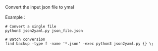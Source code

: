 Convert the input json file to ymal 

Example：
```shell
# Convert a single file 
python3 json2yaml.py json_file.json

# Batch conversion 
find backup -type f -name '*.json' -exec python3 json2yaml.py {} \;
```